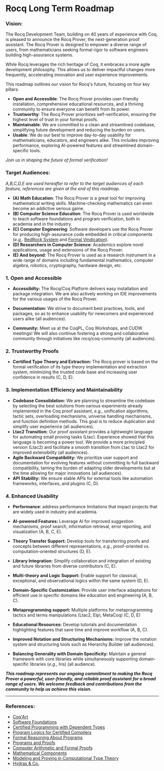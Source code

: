Rocq Long Term Roadmap
======================

### Vision: 

The Rocq Development Team, building on 40 years of experience with Coq, is pleased to announce the Rocq Prover, the next-generation proof assistant. The Rocq Prover is designed to empower a diverse range of users, from mathematicians seeking formal rigor to software engineers building high-assurance systems.

While Rocq leverages the rich heritage of Coq, it embraces a more agile development philosophy. This allows us to deliver impactful changes more frequently, accelerating innovation and user experience improvements.

This roadmap outlines our vision for Rocq's future, focusing on four key pillars:

+ **Open and Accessible**: The Rocq Prover provides user-friendly installation, comprehensive educational resources, and a thriving community to ensure everyone can benefit from its power.
+ **Trustworthy**: The Rocq Prover prioritizes self-verification, ensuring the highest level of trust in your formal proofs.
+ **Maintainable**: We are committed to a clean and streamlined codebase, simplifying future development and reducing the burden on users.
+ **Usable**: We do our best to improve day-to-day usability for mathematicians, educators, and engineers alike. This includes improving performance, exploring AI-powered features and streamlined domain-specific tools.

*Join us in shaping the future of formal verification!*

### Target Audiences:

*A,B,C,D,E are used hereafter to refer to the target audiences of each feature, references are given at the end of this roadmap.*

* **(A) Math Education**: The Rocq Prover is a great tool for improving mathematical writing skills. Machine-checking mathematics can even become an addictive serious game. 
* **(B) Computer Science Education**: The Rocq Prover is used worldwide to teach software foundations and program verification, both in academia and in the industry. 
* **(C) Computer Engineering**: Software developers use the Rocq Prover for producing high-assurance code embedded in critical components (*e.g,.* [BedRock System](https://bedrocksystems.com/) and [Formal Vindication](https://formalv.com/)).
* **(D) Researchers in Computer Science**: Academics explore novel applications, usage and extensions of the Rocq Prover. 
* **(E) And beyond**: The Rocq Prover is used as a research instrument in a wide range of domains including fundamental mathematics, computer algebra, robotics, cryptography, hardware design, etc. 

### 1. Open and Accessible

* **Accessibilty:** The Rocq/Coq Platform delivers easy installation and package integration. We are also actively working on IDE improvements for the various usages of the Rocq Prover.


* **Documentation:** We strive to document best practices, tools, and packages, so as to enhance usability for newcomers and experienced users alike (all audiences).

* **Community:** Meet us at the CoqPL, Coq Workshops, and CUDW meetings! We will also continue fostering a strong and collaborative community through initiatives like rocq/coq-community (all audiences).

### 2. Trustworthy Proofs

* **Certified Type Theory and Extraction:** The Rocq prover is based on the formal verification of its type theory implementation and extraction system, minimizing the trusted code base and increasing user confidence in results (C, D, E).

### 3. Implementation Efficiency and Maintainability

* **Codebase Consolidation:** We are planning to streamline the codebase by selecting the best solutions from various experiments already implemented in the Coq proof assistant, *e.g.,* unification algorithms, tactic sets, overloading mechanisms, universe handling mechanisms, and function definition methods. This goal is to reduce duplication and simplify user experience (all audiences).
* **Ltac2 Transition:** Our proof assistant provides a lightweight language for automating small proving tasks (Ltac).  Experience showed that this language is becoming a power tool. We provide a more principled version (Ltac2) and facilitate a smooth transition from Ltac to Ltac2 for improved extensibility (all audiences).
* **Agile Backward Compatibility:** We prioritize user support and documentation for evolving features without committing to full backward compatibility, taming the burden of adapting older developments but at the time allowing for major innovations (all audiences).
* **API Stability:** We ensure stable APIs for external tools like automation frameworks, interfaces, and plugins (C, D).

### 4. Enhanced Usability

* **Performance**: address performance limitations that impact projects that are widely used in industry and academia.
* **AI-powered Features:** Leverage AI for improved suggestion mechanisms, proof search, information retrieval, error reporting, and visualization (A, B, C, E).
* **Theory Transfer Support:** Develop tools for transferring proofs and concepts between different representations, *e.g.*, proof-oriented vs. computation-oriented structures (D, E).
* **Library Integration:** Simplify collaboration and integration of existing and future libraries from diverse contributors (C, E).
* **Multi-theory and Logic Support:** Enable support for classical, exceptional, and observational logics within the same system (D, E).
* **Domain-Specific Customization:** Provide user interface adaptations for efficient use in specific domains like education and engineering (A, B, C). 
* **Metaprogramming support:** Multiple platforms for metaprogramming tactics and terms manipulations (Ltac2, Elpi, MetaCoq) (C, D, E)
* **Educational Resources:** Develop tutorials and documentation highlighting features that save time and improve workflow (A, B, C).
* **Improved Notation and Structuring Mechanisms:** Improve the notation system and structuring tools such as Hierarchy Builder (all audiences).

* **Balancing Generality with Domain Specificity:**  Maintain a general framework with core libraries while simultaneously supporting domain-specific libraries (*e.g.,* Iris) (all audience).


**_This roadmap represents our ongoing commitment to making the Rocq Prover a powerful, user-friendly, and reliable proof assistant for a broad range of users. We welcome feedback and contributions from the community to help us achieve this vision._**

----

### References:

- [Coq'Art](https://www.labri.fr/perso/casteran/CoqArt/)
- [Software Foundations](https://softwarefoundations.cis.upenn.edu/)
- [Certified Programming with Dependent Types](http://adam.chlipala.net/cpdt/)
- [Program Logics for Certified Compilers](https://www.cs.princeton.edu/~appel/papers/plcc.pdf)
- [Formal Reasoning About Programs](http://adam.chlipala.net/frap/)
- [Programs and Proofs](https://ilyasergey.net/pnp/)
- [Computer Arithmetic and Formal Proofs](http://iste.co.uk/book.php?id=1238)
- [Mathematical Components](https://math-comp.github.io/mcb/)
- [Modeling and Proving in Computational Type Theory](https://github.com/uds-psl/MPCTT)
- [Hydras & Co.](https://github.com/coq-community/hydra-battles)

